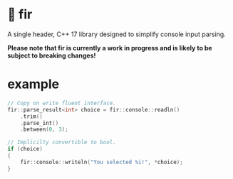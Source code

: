# :evergreen_tree: fir
A single header, C++ 17 library designed to simplify console input parsing.

**Please note that fir is currently a work in progress and is likely to be subject to breaking changes!**

# example
```c++
// Copy on write fluent interface.
fir::parse_result<int> choice = fir::console::readln()
	.trim()
	.parse_int()
	.between(0, 3);

// Implicilty convertible to bool. 
if (choice)
{
    fir::console::writeln("You selected %i!", *choice);
}

```

